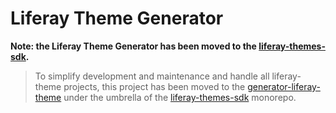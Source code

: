# Liferay Theme Generator

**Note: the Liferay Theme Generator has been moved to the [liferay-themes-sdk](https://github.com/liferay/liferay-themes-sdk/).**

> To simplify development and maintenance and handle all liferay-theme projects, this project has been moved to the [generator-liferay-theme](https://github.com/liferay/liferay-themes-sdk/tree/master/packages/generator-liferay-theme) under the umbrella of the [liferay-themes-sdk](https://github.com/liferay/liferay-themes-sdk) monorepo.